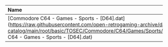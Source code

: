 |Name|Size|
|:---|---:|
|[Commodore C64 - Games - Sports - [D64].dat](https://raw.githubusercontent.com/open-retrogaming-archive/dat-catalog/main/root/basic/TOSEC/Commodore/C64/Games/Sports/[D64]/Commodore C64 - Games - Sports - [D64].dat)|4996569|
